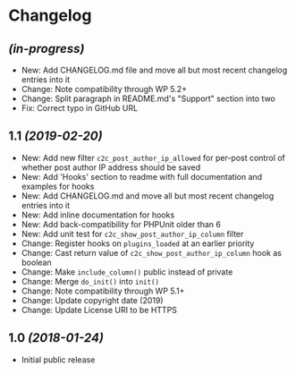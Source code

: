 # Changelog

## _(in-progress)_
* New: Add CHANGELOG.md file and move all but most recent changelog entries into it
* Change: Note compatibility through WP 5.2+
* Change: Split paragraph in README.md's "Support" section into two
* Fix: Correct typo in GitHub URL

## 1.1 _(2019-02-20)_
* New: Add new filter `c2c_post_author_ip_allowed` for per-post control of whether post author IP address should be saved
* New: Add 'Hooks' section to readme with full documentation and examples for hooks
* New: Add CHANGELOG.md and move all but most recent changelog entries into it
* New: Add inline documentation for hooks
* New: Add back-compatibility for PHPUnit older than 6
* New: Add unit test for `c2c_show_post_author_ip_column` filter
* Change: Register hooks on `plugins_loaded` at an earlier priority
* Change: Cast return value of `c2c_show_post_author_ip_column` hook as boolean
* Change: Make `include_column()` public instead of private
* Change: Merge `do_init()` into `init()`
* Change: Note compatibility through WP 5.1+
* Change: Update copyright date (2019)
* Change: Update License URI to be HTTPS

## 1.0 _(2018-01-24)_
* Initial public release
